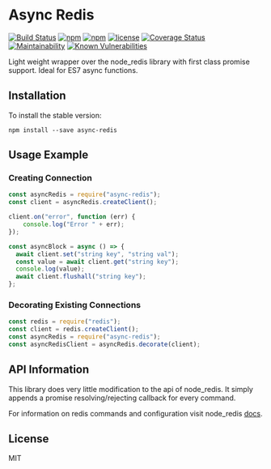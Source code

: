 Async Redis
===========================
[![Build Status](https://travis-ci.org/moaxaca/async-redis.svg?branch=master)](https://travis-ci.org/moaxaca/async-redis)
[![npm](https://img.shields.io/npm/v/async-redis.svg)](https://www.npmjs.com/package/async-redis)
[![npm](https://img.shields.io/npm/dm/async-redis.svg)](https://www.npmjs.com/package/async-redis)
[![license](https://img.shields.io/github/license/mashape/apistatus.svg)](https://github.com/moaxaca/async-redis/blob/master/LICENSE)
[![Coverage Status](https://coveralls.io/repos/github/moaxaca/async-redis/badge.svg)](https://coveralls.io/github/moaxaca/async-redis)
[![Maintainability](https://api.codeclimate.com/v1/badges/141c7e0d80d10b10c42a/maintainability)](https://codeclimate.com/github/moaxaca/async-redis/maintainability)
[![Known Vulnerabilities](https://snyk.io/test/github/moaxaca/async-redis/badge.svg?targetFile=package.json)](https://snyk.io/test/github/moaxaca/async-redis?targetFile=package.json)

Light weight wrapper over the node_redis library with first class promise support. Ideal for ES7 async functions. 

## Installation
To install the stable version:
``` 
npm install --save async-redis
```

## Usage Example

### Creating Connection
```js
const asyncRedis = require("async-redis");
const client = asyncRedis.createClient();

client.on("error", function (err) {
    console.log("Error " + err);
});

const asyncBlock = async () => {
  await client.set("string key", "string val");
  const value = await client.get("string key");
  console.log(value);
  await client.flushall("string key");
};
```

### Decorating Existing Connections
```js
const redis = require("redis");
const client = redis.createClient();
const asyncRedis = require("async-redis");
const asyncRedisClient = asyncRedis.decorate(client);
```

## API Information
This library does very little modification to the api of node_redis. 
It simply appends a promise resolving/rejecting callback for every command. 

For information on redis commands and configuration visit node_redis 
[docs](http://redis.js.org). 

## License
MIT
